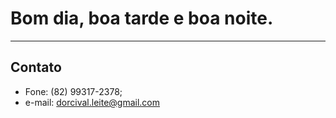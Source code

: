 # Bom dia, boa tarde e boa noite.
---
## Contato
* Fone: (82) 99317-2378;
* e-mail: dorcival.leite@gmail.com 
